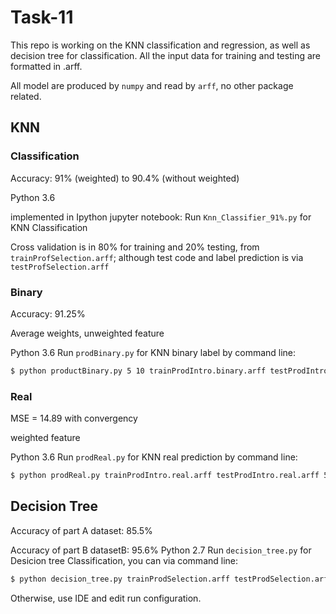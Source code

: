 # Task-11

This repo is working on the KNN classification and regression, as well as decision tree for classification. All the input data for training and testing are formatted in .arff.

All model are produced by `numpy` and read by `arff`, no other package related. 


## KNN
### Classification
Accuracy: 91% (weighted) to 90.4% (without weighted)

Python 3.6

implemented in Ipython jupyter notebook:
Run `Knn_Classifier_91%.py` for KNN Classification

Cross validation is in 80% for training and 20% testing, from `trainProfSelection.arff`; although test code and label prediction is via `testProfSelection.arff`

### Binary
Accuracy: 91.25% 

Average weights, unweighted feature

Python 3.6
Run `prodBinary.py` for KNN binary label by command line:
```bash
$ python productBinary.py 5 10 trainProdIntro.binary.arff testProdIntro.binary.arff
```

### Real
MSE = 14.89 with convergency

weighted feature 

Python 3.6
Run `prodReal.py` for KNN real prediction by command line:
```bash
$ python prodReal.py trainProdIntro.real.arff testProdIntro.real.arff 5 10
```


## Decision Tree
Accuracy of part A dataset: 85.5% 

Accuracy of part B datasetB: 95.6%
Python 2.7
Run `decision_tree.py` for Desicion tree Classification, you can via command line:
```bash
$ python decision_tree.py trainProdSelection.arff testProdSelection.arff 15
```
Otherwise, use IDE and edit run configuration. 
